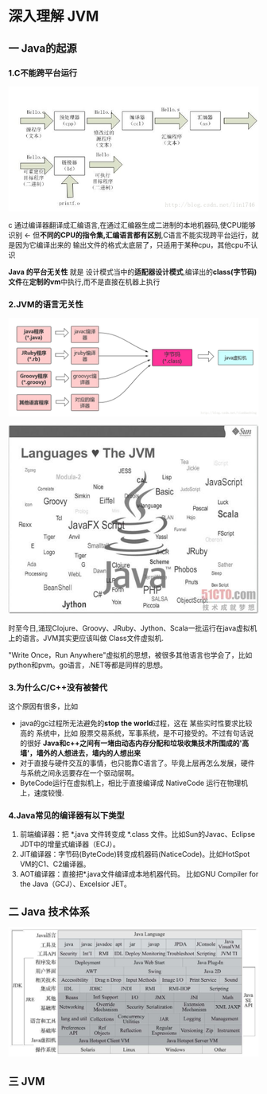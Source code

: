 # 深入理解 JVM

## 一 Java的起源 

### 1.C不能跨平台运行

![](jvm.assets/918357-20170903183933265-883972527.jpg)

 c 通过编译器翻译成汇编语言,在通过汇编器生成二进制的本地机器码,使CPU能够识别 <- 但**不同的CPU的指令集,汇编语言都有区别**,C语言不能实现跨平台运行，就是因为它编译出来的 输出文件的格式太底层了，只适用于某种cpu，其他cpu不认识

**Java 的平台无关性** 就是 设计模式当中的**适配器设计模式**,编译出的**class(字节码)文件**在**定制的vm**中执行,而不是直接在机器上执行

### 2.JVM的语言无关性

![](jvm.assets/918357-20170903184148577-594237818.png)

![](jvm.assets/918357-20170903184219562-980299753.jpg)

时至今日,涌现Clojure、Groovy、JRuby、Jython、Scala一批运行在java虚拟机上的语言。JVM其实更应该叫做 Class文件虚拟机.

"Write Once，Run Anywhere"虚拟机的思想，被很多其他语言也学会了，比如python和pvm。go语言，.NET等都是同样的思想。

### 3.为什么C/C++没有被替代

这个原因有很多，比如

- java的gc过程所无法避免的**stop the world**过程，这在 某些实时性要求比较高的 系统中，比如 股票交易系统，军事系统，是不可接受的。不过有句话说的很好
  **Java和c++之间有一堵由动态内存分配和垃圾收集技术所围成的'高墙'，墙外的人想进去，墙内的人想出来**
- 对于直接与硬件交互的事情，也只能靠C语言了。毕竟上层再怎么发展，硬件与系统之间永远要存在一个驱动层啊。
- ByteCode运行在虚拟机上，相比于直接编译成 NativeCode 运行在物理机上，速度较慢.

### 4.Java常见的编译器有以下类型

1. 前端编译器：把 *.java 文件转变成 *.class 文件。比如Sun的Javac、Eclipse JDT中的增量式编译器（ECJ）。
2. JIT编译器：字节码(ByteCode)转变成机器码(NaticeCode)。比如HotSpot VM的C1、C2编译器。
3. AOT编译器：直接把*.java文件编译成本地机器代码。 比如GNU Compiler for the Java（GCJ）、Excelsior JET。

## 二 Java 技术体系

![](jvm.assets/java.jpg)

## 三 JVM

